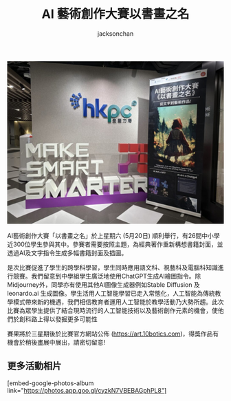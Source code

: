 ﻿---
title: "AI 藝術創作大賽以書畫之名"
publishDate: 2023-05-23
description: "記錄AI藝術創作大賽的精彩時刻，展示參賽者運用人工智能技術創作的書畫作品，體現科技與傳統藝術的完美結合。"
featuredImage: "../../assets/images/news/2023-05-23-ai藝術創作大賽以書畫之名/image1.png"
SEOImage: "../../assets/images/news/2023-05-23-ai藝術創作大賽以書畫之名/image1.png"
category: "文章"
tags: []
author: "jacksonchan"
---

![](../../assets/images/news/2023-05-23-ai藝術創作大賽以書畫之名/348814977_282301107557308_1421431780741203963_n-2-1024x768.jpg)

AI藝術創作大賽「以書畫之名」於上星期六 (5月20日) 順利舉行，有26間中小學近300位學生參與其中。參賽者需要按照主題，為經典著作重新構想書籍封面，並透過AI及文字指令生成多幅書籍封面及插圖。

是次比賽促進了學生的跨學科學習，學生同時應用語文科、視藝科及電腦科知識進行競賽。我們留意到中學組學生廣泛地使用ChatGPT生成AI繪圖指令。除Midjourney外，同學亦有使用其他AI圖像生成器例如Stable Diffusion 及 leonardo.ai 生成圖像。學生活用人工智能學習已走入常態化，人工智能為傳統教學模式帶來新的機遇，我們相信教育者運用人工智能於教學活動乃大勢所趨。此次比賽為眾學生提供了結合現時流行的人工智能技術以及藝術創作元素的機會，使他們於創科路上得以發掘更多可能性

賽果將於三星期後於比賽官方網站公佈 (https://art.10botics.com)，得獎作品有機會於稍後畫展中展出，請密切留意!

## 更多活動相片

[embed-google-photos-album link="https://photos.app.goo.gl/cyzkN7VBEBAGphPL8"]
